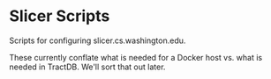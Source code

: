# Slicer Scripts

Scripts for configuring slicer.cs.washington.edu.

These currently conflate what is needed for a Docker host vs. what is needed in TractDB. We'll sort that out later.
